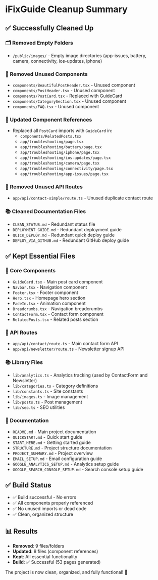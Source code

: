 # iFixGuide Cleanup Summary

## ✅ Successfully Cleaned Up

### 🗂️ Removed Empty Folders
- `/public/images/` - Empty image directories (app-issues, battery, camera, connectivity, ios-updates, iphone)

### 🧩 Removed Unused Components
- `components/BeautifulPostHeader.tsx` - Unused component
- `components/PostHeader.tsx` - Unused component  
- `components/PostCard.tsx` - Replaced with GuideCard
- `components/CategorySection.tsx` - Unused component
- `components/FAQ.tsx` - Unused component

### 🔄 Updated Component References
- Replaced all `PostCard` imports with `GuideCard` in:
  - `components/RelatedPosts.tsx`
  - `app/troubleshooting/page.tsx`
  - `app/troubleshooting/battery/page.tsx`
  - `app/troubleshooting/iphone/page.tsx`
  - `app/troubleshooting/ios-updates/page.tsx`
  - `app/troubleshooting/camera/page.tsx`
  - `app/troubleshooting/connectivity/page.tsx`
  - `app/troubleshooting/app-issues/page.tsx`

### 🚀 Removed Unused API Routes
- `app/api/contact-simple/route.ts` - Unused duplicate contact route

### 📚 Cleaned Documentation Files
- `CLEAN_STATUS.md` - Redundant status file
- `DEPLOYMENT_GUIDE.md` - Redundant deployment guide
- `QUICK_DEPLOY.md` - Redundant quick deploy guide
- `DEPLOY_VIA_GITHUB.md` - Redundant GitHub deploy guide

## ✅ Kept Essential Files

### 🔧 Core Components
- `GuideCard.tsx` - Main post card component
- `Navbar.tsx` - Navigation component
- `Footer.tsx` - Footer component
- `Hero.tsx` - Homepage hero section
- `FadeIn.tsx` - Animation component
- `Breadcrumbs.tsx` - Navigation breadcrumbs
- `ContactForm.tsx` - Contact form component
- `RelatedPosts.tsx` - Related posts section

### 📡 API Routes
- `app/api/contact/route.ts` - Main contact form API
- `app/api/newsletter/route.ts` - Newsletter signup API

### 📚 Library Files
- `lib/analytics.ts` - Analytics tracking (used by ContactForm and Newsletter)
- `lib/categories.ts` - Category definitions
- `lib/constants.ts` - Site constants
- `lib/images.ts` - Image management
- `lib/posts.ts` - Post management
- `lib/seo.ts` - SEO utilities

### 📖 Documentation
- `README.md` - Main project documentation
- `QUICKSTART.md` - Quick start guide
- `START_HERE.md` - Getting started guide
- `STRUCTURE.md` - Project structure documentation
- `PROJECT_SUMMARY.md` - Project overview
- `EMAIL_SETUP.md` - Email configuration guide
- `GOOGLE_ANALYTICS_SETUP.md` - Analytics setup guide
- `GOOGLE_SEARCH_CONSOLE_SETUP.md` - Search console setup guide

## ✅ Build Status
- ✅ Build successful - No errors
- ✅ All components properly referenced
- ✅ No unused imports or dead code
- ✅ Clean, organized structure

## 📊 Results
- **Removed**: 9 files/folders
- **Updated**: 8 files (component references)
- **Kept**: All essential functionality
- **Build**: ✅ Successful (53 pages generated)

The project is now clean, organized, and fully functional! 🎉

